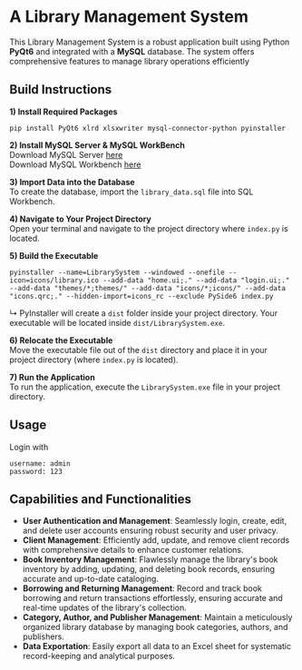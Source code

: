 # A Library Management System
This Library Management System is a robust application built using Python **PyQt6** and integrated with a **MySQL** database. The system offers comprehensive features to manage library operations efficiently

## Build Instructions
**1) Install Required Packages**  
```
pip install PyQt6 xlrd xlsxwriter mysql-connector-python pyinstaller
```
**2) Install MySQL Server & MySQL WorkBench**  
Download MySQL Server [here](https://dev.mysql.com/downloads/mysql/)  
Download MySQL Workbench [here](https://www.mysql.com/products/workbench/)  

**3) Import Data into the Database**  
To create the database, import the `library_data.sql` file into SQL Workbench.  

**4) Navigate to Your Project Directory**  
Open your terminal and navigate to the project directory where `index.py` is located.  

**5) Build the Executable**  
```
pyinstaller --name=LibrarySystem --windowed --onefile --icon=icons/library.ico --add-data "home.ui;." --add-data "login.ui;." --add-data "themes/*;themes/" --add-data "icons/*;icons/" --add-data "icons.qrc;." --hidden-import=icons_rc --exclude PySide6 index.py
```
↳ PyInstaller will create a `dist` folder inside your project directory. Your executable will be located inside `dist/LibrarySystem.exe`.

**6) Relocate the Executable**  
 Move the executable file out of the `dist` directory and place it in your project directory (where `index.py` is located).

**7) Run the Application**  
 To run the application, execute the `LibrarySystem.exe` file in your project directory.  

## Usage
Login with 
```
username: admin
password: 123
```

## Capabilities and Functionalities
- **User Authentication and Management**: Seamlessly login, create, edit, and delete user accounts ensuring robust security and user privacy.  
- **Client Management**: Efficiently add, update, and remove client records with comprehensive details to enhance customer relations.  
- **Book Inventory Management**: Flawlessly manage the library's book inventory by adding, updating, and deleting book records, ensuring accurate and up-to-date cataloging.  
- **Borrowing and Returning Management**: Record and track book borrowing and return transactions effortlessly, ensuring accurate and real-time updates of the library's collection.  
- **Category, Author, and Publisher Management**: Maintain a meticulously organized library database by managing book categories, authors, and publishers.  
- **Data Exportation**: Easily export all data to an Excel sheet for systematic record-keeping and analytical purposes.  